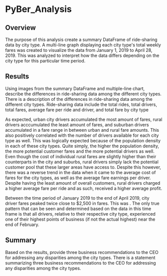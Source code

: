 # PyBer_Analysis

## Overview
The purpose of this analysis create a summary DataFrame of ride-sharing data by city type. A multi-line graph displaying each city type's total weekly fares was created to visualize the data from January 1, 2019 to April 28, 2019. This was analyzed to interpret how the data differs depending on the city type for this particular time period.

## Results
Using images from the summary DataFrame and multiple-line chart, describe the differences in ride-sharing data among the different city types. There is a description of the differences in ride-sharing data among the different city types. Ride-sharing data include the total rides, total drivers, total fares, average fare per ride and driver, and total fare by city type

As expected, urban city drivers accumulated the most amount of fares, rural drivers acccumulated the least amount of fares, and suburban drivers accumulated in a fare range in between urban and rural fare amounts. This also positively correlated with the number of drivers available for each city type as well. This was logically expected because of the population density in each of these city types. Quite simply, the higher the population density, the more potential customer fares and the more potential drivers as well. Even though the cost of individual rural fares are slightly higher than their counterparts in the city and suburbs, rural drivers simply lack the potential customer pool that these larger areas have access to. Despite this however, there was a reverse trend in the data when it came to the average cost of fares for the city types, as well as the average fare earnings per driver. Despite having the least amount of overall customers, rural drivers charged a higher average fare per ride and as such, received a higher average profit.  

Between the time period of January 2019 to the end of April 2019, city driver fares peaked twice close to $2,500 in fares. This was . The only true pattern that can be seen and determined based on the data in this time frame is that all drivers, relative to their respective city type, experienced one of their highest points of business (if not the actual highest) near the end of February.  

## Summary
Based on the results, provide three business recommendations to the CEO for addressing any disparities among the city types. There is a statement summarizing three business recommendations to the CEO for addressing any disparities among the city types.
